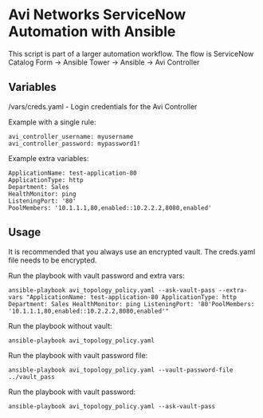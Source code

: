 # Avi Networks ServiceNow Automation with Ansible

This script is part of a larger automation workflow. The flow is ServiceNow Catalog Form -> Ansible Tower -> Ansible -> Avi Controller

## Variables
/vars/creds.yaml - Login credentials for the Avi Controller

Example with a single rule:
```
avi_controller_username: myusername
avi_controller_password: mypassword1!
```

Example extra variables:
```
ApplicationName: test-application-80
ApplicationType: http
Department: Sales
HealthMonitor: ping
ListeningPort: '80'
PoolMembers: '10.1.1.1,80,enabled::10.2.2.2,8080,enabled'
```


## Usage
It is recommended that you always use an encrypted vault. The creds.yaml file needs to be encrypted.

Run the playbook with vault password and extra vars:
```
ansible-playbook avi_topology_policy.yaml --ask-vault-pass --extra-vars "ApplicationName: test-application-80 ApplicationType: http Department: Sales HealthMonitor: ping ListeningPort: '80'PoolMembers: '10.1.1.1,80,enabled::10.2.2.2,8080,enabled'"
```

Run the playbook without vault:
```
ansible-playbook avi_topology_policy.yaml
```

Run the playbook with vault password file:
```
ansible-playbook avi_topology_policy.yaml --vault-password-file ../vault_pass
```

Run the playbook with vault password:
```
ansible-playbook avi_topology_policy.yaml --ask-vault-pass
```